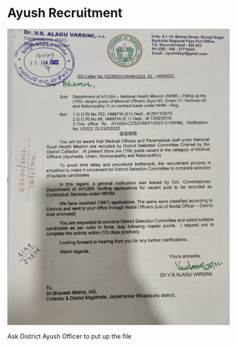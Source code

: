 # Ayush Recruitment

![](../files/36c13017-6068-499d-af11-725fefc2b465.jpg)

Ask District Ayush Officer to put up the file